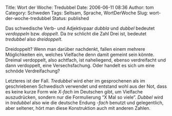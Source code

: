 Title: Wort der Woche: Tredubbel
Date: 2006-06-11 08:36
Author: tom
Category: Schweden
Tags: Seltsam, Sprache, WortDerWoche
Slug: wort-der-woche-tredubbel
Status: published

Das schwedische Verb- und Adjektivpaar *dubbla* und *dubbel* bedeutet
*verdoppeln* bzw. *doppelt*. Da *tre* schlicht die Zahl Drei ist,
bedeutet *tredubbel* also *dreidoppelt*.

Dreidoppelt? Wenn man darüber nachdenkt, fallen einem mehrere
Möglichkeiten ein, welches Vielfache denn damit gemeint sein könnte.
Dreimal verdoppelt, also achtfach, ist naheliegend, ebenso verdreifacht
und dann verdoppelt, eine Versechsfachung. Oder handelt es sich um eine
schnöde Verdreifachung?

Letzteres ist der Fall. *Tredubbel* wird eher im gesprochenen als im
geschriebenen Schwedisch verwendet und entstand wohl aus der Not, dass
es keine kurze Form wie *X-fach* im Deutschen gibt, um Vielfache
auszudrücken, sondern nur die Formulierung “X Mal so viele”. *Dubbel*
wird in *tredubbel* also wie die deutsche Endung *-fach* benutzt und
gelegentlich, aber seltener, hört man diese Konstruktion auch mit
anderen Zahlen.

